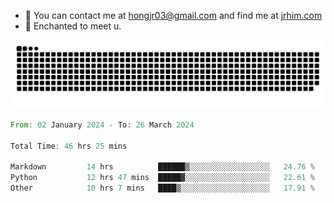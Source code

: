 - 📧 You can contact me at hongjr03@gmail.com and find me at [jrhim.com](https://jrhim.com/)
- 💜 Enchanted to meet u.

![snake_animation](https://raw.githubusercontent.com/hongjr03/hongjr03/output/github-contribution-grid-snake.svg)

<!--START_SECTION:waka-->

```rust
From: 02 January 2024 - To: 26 March 2024

Total Time: 46 hrs 25 mins

Markdown         14 hrs          ██████▒░░░░░░░░░░░░░░░░░░   24.76 %
Python           12 hrs 47 mins  █████▓░░░░░░░░░░░░░░░░░░░   22.61 %
Other            10 hrs 7 mins   ████▒░░░░░░░░░░░░░░░░░░░░   17.91 %
```

<!--END_SECTION:waka-->
